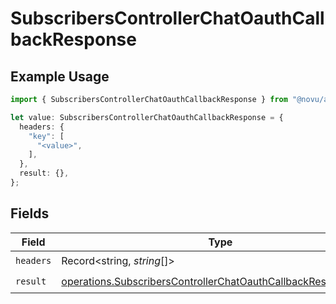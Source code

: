# SubscribersControllerChatOauthCallbackResponse

## Example Usage

```typescript
import { SubscribersControllerChatOauthCallbackResponse } from "@novu/api/models/operations";

let value: SubscribersControllerChatOauthCallbackResponse = {
  headers: {
    "key": [
      "<value>",
    ],
  },
  result: {},
};
```

## Fields

| Field                                                                                                                                          | Type                                                                                                                                           | Required                                                                                                                                       | Description                                                                                                                                    |
| ---------------------------------------------------------------------------------------------------------------------------------------------- | ---------------------------------------------------------------------------------------------------------------------------------------------- | ---------------------------------------------------------------------------------------------------------------------------------------------- | ---------------------------------------------------------------------------------------------------------------------------------------------- |
| `headers`                                                                                                                                      | Record<string, *string*[]>                                                                                                                     | :heavy_check_mark:                                                                                                                             | N/A                                                                                                                                            |
| `result`                                                                                                                                       | [operations.SubscribersControllerChatOauthCallbackResponseBody](../../models/operations/subscriberscontrollerchatoauthcallbackresponsebody.md) | :heavy_check_mark:                                                                                                                             | N/A                                                                                                                                            |